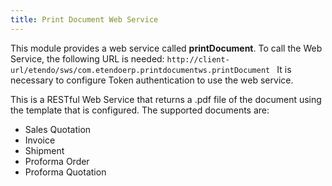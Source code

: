 ```yaml
---
title: Print Document Web Service
---
```

This module provides a web service called **printDocument**. To call the Web Service, the following URL is needed:
`http://client-url/etendo/sws/com.etendoerp.printdocumentws.printDocument
`
It is necessary to configure Token authentication to use the web service. 

This is a RESTful Web Service that returns a .pdf file of the document using the template that is configured.
The supported documents are:
- Sales Quotation
- Invoice
- Shipment
- Proforma Order
- Proforma Quotation
